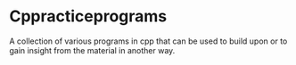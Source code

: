 # Cppracticeprograms
A collection of various programs in cpp that can be used to build upon or to gain insight from the material in another way.
